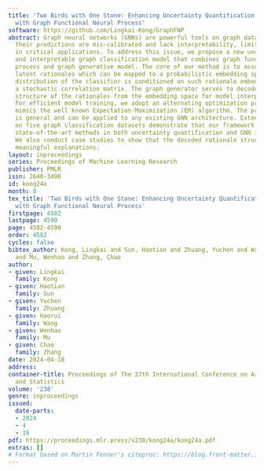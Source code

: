 ```yaml
---
title: 'Two Birds with One Stone: Enhancing Uncertainty Quantification and Interpretability
  with Graph Functional Neural Process'
software: https://github.com/Lingkai-Kong/GraphFNP
abstract: Graph neural networks (GNNs) are powerful tools on graph data. However,
  their predictions are mis-calibrated and lack interpretability, limiting their adoption
  in critical applications. To address this issue, we propose a new uncertainty-aware
  and interpretable graph classification model that combines graph functional neural
  process and graph generative model. The core of our method is to assume a set of
  latent rationales which can be mapped to a probabilistic embedding space; the predictive
  distribution of the classifier is conditioned on such rationale embeddings by learning
  a stochastic correlation matrix. The graph generator serves to decode the graph
  structure of the rationales from the embedding space for model interpretability.
  For efficient model training, we adopt an alternating optimization procedure which
  mimics the well known Expectation-Maximization (EM) algorithm. The proposed method
  is general and can be applied to any existing GNN architecture. Extensive experiments
  on five graph classification datasets demonstrate that our framework outperforms
  state-of-the-art methods in both uncertainty quantification and GNN interpretability.
  We also conduct case studies to show that the decoded rationale structure can provide
  meaningful explanations.
layout: inproceedings
series: Proceedings of Machine Learning Research
publisher: PMLR
issn: 2640-3498
id: kong24a
month: 0
tex_title: 'Two Birds with One Stone: Enhancing Uncertainty Quantification and Interpretability
  with Graph Functional Neural Process'
firstpage: 4582
lastpage: 4590
page: 4582-4590
order: 4582
cycles: false
bibtex_author: Kong, Lingkai and Sun, Haotian and Zhuang, Yuchen and Wang, Haorui
  and Mu, Wenhao and Zhang, Chao
author:
- given: Lingkai
  family: Kong
- given: Haotian
  family: Sun
- given: Yuchen
  family: Zhuang
- given: Haorui
  family: Wang
- given: Wenhao
  family: Mu
- given: Chao
  family: Zhang
date: 2024-04-18
address:
container-title: Proceedings of The 27th International Conference on Artificial Intelligence
  and Statistics
volume: '238'
genre: inproceedings
issued:
  date-parts:
  - 2024
  - 4
  - 18
pdf: https://proceedings.mlr.press/v238/kong24a/kong24a.pdf
extras: []
# Format based on Martin Fenner's citeproc: https://blog.front-matter.io/posts/citeproc-yaml-for-bibliographies/
---
```

